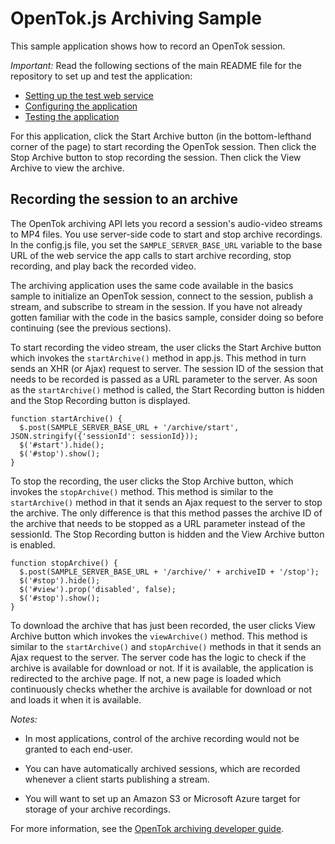 OpenTok.js Archiving Sample
===========================

This sample application shows how to record an OpenTok session.

*Important:* Read the following sections of the main README file for the repository to set up
and test the application:

* [Setting up the test web service](../README.md#setting-up-the-test-web-service)
* [Configuring the application](../README.md#configuring-the-application)
* [Testing the application](../README.md#testing-the-application)

For this application, click the Start Archive button (in the bottom-lefthand corner of the page)
to start recording the OpenTok session. Then click the Stop Archive button to stop recording the
session. Then click the View Archive to view the archive.

## Recording the session to an archive

The OpenTok archiving API lets you record a session's audio-video streams to MP4 files. You use
server-side code to start and stop archive recordings. In the config.js file, you set the
`SAMPLE_SERVER_BASE_URL` variable to the base URL of the web service the app calls to start archive
recording, stop recording, and play back the recorded video.

The archiving application uses the same code available in the basics sample to initialize an
OpenTok session, connect to the session, publish a stream, and subscribe to stream in the session.
If you have not already gotten familiar with the code in the basics sample, consider doing so before
continuing (see the previous sections).

To start recording the video stream, the user clicks the Start Archive button which invokes the
`startArchive()` method in app.js. This method in turn sends an XHR (or Ajax) request to server.
The session ID of the session that needs to be recorded is passed as a URL parameter to the server.
As soon as the `startArchive()` method is called, the Start Recording button is hidden and the Stop
Recording button is displayed.

    function startArchive() {
      $.post(SAMPLE_SERVER_BASE_URL + '/archive/start', JSON.stringify({'sessionId': sessionId}));
      $('#start').hide();
      $('#stop').show();
    }

To stop the recording, the user clicks the Stop Archive button, which invokes the `stopArchive()`
method. This method is similar to the `startArchive()` method in that it sends an Ajax request to
the server to stop the archive. The only difference is that this method passes the archive ID of
the archive that needs to be stopped as a URL parameter instead of the sessionId. The Stop
Recording button is hidden and the View Archive button is enabled.

    function stopArchive() {
      $.post(SAMPLE_SERVER_BASE_URL + '/archive/' + archiveID + '/stop');
      $('#stop').hide();
      $('#view').prop('disabled', false);
      $('#stop').show();
    }

To download the archive that has just been recorded, the user clicks View Archive button which
invokes the `viewArchive()` method. This method is similar to the `startArchive()` and
`stopArchive()` methods in that it sends an Ajax request to the server. The server code has the
logic to check if the archive is available for download or not. If it is available, the application
is redirected to the archive page. If not, a new page is loaded which continuously checks whether
the archive is available for download or not and loads it when it is available.

*Notes:*

* In most applications, control of the archive recording would not be granted to each
end-user.

* You can have automatically archived sessions, which are recorded whenever a client
starts publishing a stream.

* You will want to set up an Amazon S3 or Microsoft Azure target
for storage of your archive recordings.

For more information, see the [OpenTok archiving developer
guide](https://tokbox.com/developer/guides/archiving/).
